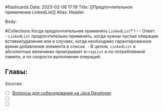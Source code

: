 #flashcards
Data: 2023-02-06 17:19
Title: [[Предпочтительное применение LinkedList]]
Alias:
Header:




Body:


#Collections 
Когда предпочтительнее применять `LinkedList`?
!---
Ответ:
	- `LinkedList` предпочтительно применять, когда нужны частые операции вставки/удаления или в случаях, когда необходимо гарантированное время добавления элемента в список.
	- В целом, `LinkedList` в абсолютных величинах проигрывает `ArrayList` и по потребляемой памяти, и по скорости выполнения операций.
<!--SR:!2023-11-03,10,450-->




Главы:
-


Sources:
- [ ] [Вопросы для собеседования на Java Developer](https://github.com/enhorse/java-interview/blob/master/README.md#%D0%9E%D0%9E%D0%9F)
- [ ] []()
- [ ] []()

